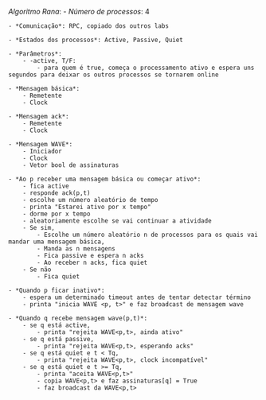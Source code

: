 *Algoritmo Rana*:
	- *Número de processos*: 4

	- *Comunicação*: RPC, copiado dos outros labs
	
	- *Estados dos processos*: Active, Passive, Quiet

	- *Parâmetros*:
		- -active, T/F: 
			- para quem é true, começa o processamento ativo e espera uns segundos para deixar os outros processos se tornarem online
	
	- *Mensagem básica*:
		- Remetente
		- Clock

	- *Mensagem ack*:
		- Remetente
		- Clock

	- *Mensagem WAVE*:
		- Iniciador
		- Clock
		- Vetor bool de assinaturas

	- *Ao p receber uma mensagem básica ou começar ativo*: 
		- fica active
		- responde ack(p,t)
		- escolhe um número aleatório de tempo
		- printa "Estarei ativo por x tempo"
		- dorme por x tempo
		- aleatoriamente escolhe se vai continuar a atividade
		- Se sim, 
			- Escolhe um número aleatório n de processos para os quais vai mandar uma mensagem básica, 
			- Manda as n mensagens 
			- Fica passive e espera n acks
			- Ao receber n acks, fica quiet
		- Se não
			- Fica quiet
	
	- *Quando p ficar inativo*:
		- espera um determinado timeout antes de tentar detectar término
		- printa "inicia WAVE <p, t>" e faz broadcast de mensagem wave
	
	- *Quando q recebe mensagem wave(p,t)*:
		- se q está active, 
			- printa "rejeita WAVE<p,t>, ainda ativo"
		- se q está passive, 
			- printa "rejeita WAVE<p,t>, esperando acks"
		- se q está quiet e t < Tq, 
			- printa "rejeita WAVE<p,t>, clock incompatível"
		- se q está quiet e t >= Tq, 
			- printa "aceita WAVE<p,t>"
			- copia WAVE<p,t> e faz assinaturas[q] = True
			- faz broadcast da WAVE<p,t> 
